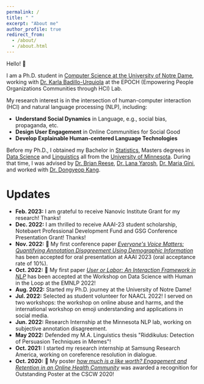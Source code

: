 ```yaml
---
permalink: /
title: " "
excerpt: "About me"
author_profile: true
redirect_from: 
  - /about/
  - /about.html
---
```



Hello! 👋<br/>

I am a Ph.D. student in [Computer Science at the University of Notre Dame](https://cse.nd.edu/), working with [Dr. Karla Badillo-Urquiola](https://kbadillou.weebly.com//) at the EPOCH (Empowering People Organizations Communities through HCI) Lab.<br/>

My research interest is in the intersection of human-computer interaction (HCI) and natural language processing (NLP), including: 
- **Understand Social Dynamics** in Language, e.g., social bias, propaganda, etc. 
- **Design User Engagement** in Online Communities for Social Good 
- **Develop Explainable Human-centered Language Technologies** 

Before my Ph.D., I obtained my Bachelor in [Statistics](https://cla.umn.edu/statistics), Masters degrees in [Data Science](https://cse.umn.edu/datascience) and [Linguistics](https://cla.umn.edu/linguistics) all from the [University of Minnesota](https://twin-cities.umn.edu/). During that time, I was advised by [Dr. Brian Reese](https://cla.umn.edu/about/directory/profile/breese), [Dr. Lana Yarosh](https://lanayarosh.com/), [Dr. Maria Gini](https://www-users.cse.umn.edu/~gini/), and worked with [Dr. Dongyeop Kang](https://dykang.github.io/).  




Updates
======
* **Feb. 2023:** I am grateful to receive Nanovic Institute Grant for my research! Thanks!<br/>
* **Dec. 2022:** I am thrilled to receive AAAI-23 student scholarship, Notebaert Professional Development Fund and GSG Conference Presentation Grant! Thanks!<br/>
* **Nov. 2022:** 🎉 My first conference paper [*Everyone's Voice Matters: Quantifying Annotation Disagreement Using Demographic Information*](https://arxiv.org/pdf/2301.05036v1.pdf) has been accepted for oral presentation at AAAI 2023 (oral acceptance rate of 10%). <br/>
* **Oct. 2022:** 🎉 My first paper [*User or Labor: An Interaction Framework in NLP*](https://arxiv.org/abs/2211.01553) has been accepted at the Workshop on Data Science with Human in the Loop at the EMNLP 2022!<br/>
* **Aug. 2022:** Started my Ph.D. journey at the University of Notre Dame! <br/>
* **Jul. 2022:** Selected as student volunteer for NAACL 2022! I served on two workshops: the workshop on online abuse and harms, and the international workshop on emoji understanding and applications in social media.  
* **Jun. 2022:** Research Internship at the Minnesota NLP lab, working on subjective annotation disagreement. <br/>
* **May 2022:** Defended my M.A. Linguistics thesis "Riddikulus: Detection of Persuasion Techniques in Memes"!  <br/>
* **Oct. 2021:** I started my research internship at Samsung Research America, working on coreference resolution in dialogue.  <br/>
* **Oct. 2020:** 🥇 My poster [*how much is a like worth? Engagement and Retention in an Online Health Community*](https://dl.acm.org/doi/abs/10.1145/3406865.3418320) was awarded a recognition for Outstanding Poster at the CSCW 2020!  <br/>
